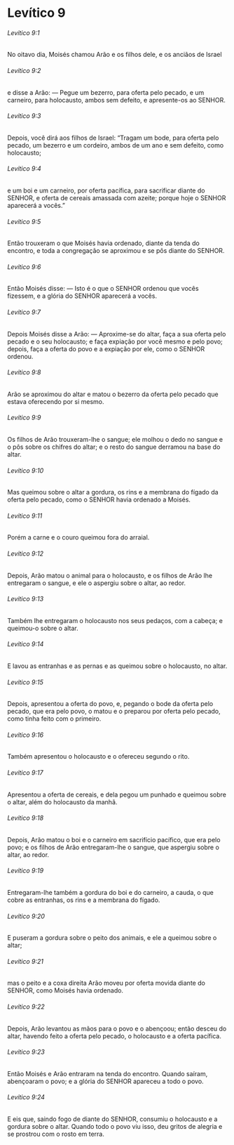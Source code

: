 # Levítico 9

###### Levítico 9:1

No oitavo dia, Moisés chamou Arão e os filhos dele, e os anciãos de Israel

###### Levítico 9:2

e disse a Arão: — Pegue um bezerro, para oferta pelo pecado, e um carneiro, para holocausto, ambos sem defeito, e apresente-os ao SENHOR.

###### Levítico 9:3

Depois, você dirá aos filhos de Israel: “Tragam um bode, para oferta pelo pecado, um bezerro e um cordeiro, ambos de um ano e sem defeito, como holocausto;

###### Levítico 9:4

e um boi e um carneiro, por oferta pacífica, para sacrificar diante do SENHOR, e oferta de cereais amassada com azeite; porque hoje o SENHOR aparecerá a vocês.”

###### Levítico 9:5

Então trouxeram o que Moisés havia ordenado, diante da tenda do encontro, e toda a congregação se aproximou e se pôs diante do SENHOR.

###### Levítico 9:6

Então Moisés disse: — Isto é o que o SENHOR ordenou que vocês fizessem, e a glória do SENHOR aparecerá a vocês.

###### Levítico 9:7

Depois Moisés disse a Arão: — Aproxime-se do altar, faça a sua oferta pelo pecado e o seu holocausto; e faça expiação por você mesmo e pelo povo; depois, faça a oferta do povo e a expiação por ele, como o SENHOR ordenou.

###### Levítico 9:8

Arão se aproximou do altar e matou o bezerro da oferta pelo pecado que estava oferecendo por si mesmo.

###### Levítico 9:9

Os filhos de Arão trouxeram-lhe o sangue; ele molhou o dedo no sangue e o pôs sobre os chifres do altar; e o resto do sangue derramou na base do altar.

###### Levítico 9:10

Mas queimou sobre o altar a gordura, os rins e a membrana do fígado da oferta pelo pecado, como o SENHOR havia ordenado a Moisés.

###### Levítico 9:11

Porém a carne e o couro queimou fora do arraial.

###### Levítico 9:12

Depois, Arão matou o animal para o holocausto, e os filhos de Arão lhe entregaram o sangue, e ele o aspergiu sobre o altar, ao redor.

###### Levítico 9:13

Também lhe entregaram o holocausto nos seus pedaços, com a cabeça; e queimou-o sobre o altar.

###### Levítico 9:14

E lavou as entranhas e as pernas e as queimou sobre o holocausto, no altar.

###### Levítico 9:15

Depois, apresentou a oferta do povo, e, pegando o bode da oferta pelo pecado, que era pelo povo, o matou e o preparou por oferta pelo pecado, como tinha feito com o primeiro.

###### Levítico 9:16

Também apresentou o holocausto e o ofereceu segundo o rito.

###### Levítico 9:17

Apresentou a oferta de cereais, e dela pegou um punhado e queimou sobre o altar, além do holocausto da manhã.

###### Levítico 9:18

Depois, Arão matou o boi e o carneiro em sacrifício pacífico, que era pelo povo; e os filhos de Arão entregaram-lhe o sangue, que aspergiu sobre o altar, ao redor.

###### Levítico 9:19

Entregaram-lhe também a gordura do boi e do carneiro, a cauda, o que cobre as entranhas, os rins e a membrana do fígado.

###### Levítico 9:20

E puseram a gordura sobre o peito dos animais, e ele a queimou sobre o altar;

###### Levítico 9:21

mas o peito e a coxa direita Arão moveu por oferta movida diante do SENHOR, como Moisés havia ordenado.

###### Levítico 9:22

Depois, Arão levantou as mãos para o povo e o abençoou; então desceu do altar, havendo feito a oferta pelo pecado, o holocausto e a oferta pacífica.

###### Levítico 9:23

Então Moisés e Arão entraram na tenda do encontro. Quando saíram, abençoaram o povo; e a glória do SENHOR apareceu a todo o povo.

###### Levítico 9:24

E eis que, saindo fogo de diante do SENHOR, consumiu o holocausto e a gordura sobre o altar. Quando todo o povo viu isso, deu gritos de alegria e se prostrou com o rosto em terra.


